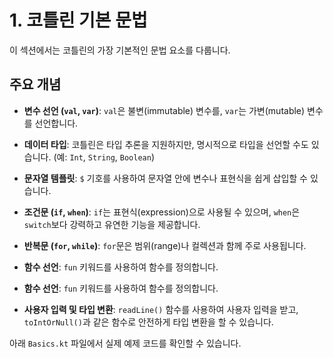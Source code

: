# 1. 코틀린 기본 문법

이 섹션에서는 코틀린의 가장 기본적인 문법 요소를 다룹니다.

## 주요 개념

- **변수 선언 (`val`, `var`)**: `val`은 불변(immutable) 변수를, `var`는 가변(mutable) 변수를 선언합니다.
- **데이터 타입**: 코틀린은 타입 추론을 지원하지만, 명시적으로 타입을 선언할 수도 있습니다. (예: `Int`, `String`, `Boolean`)
- **문자열 템플릿**: `$` 기호를 사용하여 문자열 안에 변수나 표현식을 쉽게 삽입할 수 있습니다.
- **조건문 (`if`, `when`)**: `if`는 표현식(expression)으로 사용될 수 있으며, `when`은 `switch`보다 강력하고 유연한 기능을 제공합니다.
- **반복문 (`for`, `while`)**: `for`문은 범위(range)나 컬렉션과 함께 주로 사용됩니다.
- **함수 선언**: `fun` 키워드를 사용하여 함수를 정의합니다.

- **함수 선언**: `fun` 키워드를 사용하여 함수를 정의합니다.
- **사용자 입력 및 타입 변환**: `readLine()` 함수를 사용하여 사용자 입력을 받고, `toIntOrNull()`과 같은 함수로 안전하게 타입 변환을 할 수 있습니다.

아래 `Basics.kt` 파일에서 실제 예제 코드를 확인할 수 있습니다.
